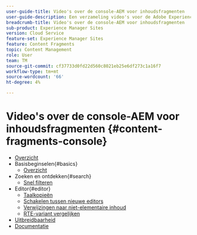 ```yaml
---
user-guide-title: Video's over de console-AEM voor inhoudsfragmenten
user-guide-description: Een verzameling video's voor de Adobe Experience Manager Content Fragment-console.
breadcrumb-title: Video's over de console-AEM voor inhoudsfragmenten
sub-product: Experience Manager Sites
version: Cloud Service
feature-set: Experience Manager Sites
feature: Content Fragments
topic: Content Management
role: User
team: TM
source-git-commit: cf37733d0fd22d560c8021eb25e6df273c1a16f7
workflow-type: tm+mt
source-wordcount: '66'
ht-degree: 4%

---
```



# Video&#39;s over de console-AEM voor inhoudsfragmenten {#content-fragments-console}

+ [Overzicht](overview.md)
+ Basisbeginselen{#basics}
   + [Overzicht](./basics/content-fragments-console.md)
+ Zoeken en ontdekken{#search}
   + [Snel filteren](search/fast-filtering.md)
+ Editor{#editor}
   + [Taalkopieën](editor/language-copies.md)
   + [Schakelen tussen nieuwe editors](editor/new-editor-toggle.md)
   + [Verwijzingen naar niet-elementaire inhoud](editor/non-asset-content-references.md)
   + [RTE-variant vergelijken](editor/rte-variant-compare.md)
+ [Uitbreidbaarheid](https://experienceleague.adobe.com/docs/experience-manager-learn/cloud-service/developing/extensibility/content-fragments/overview.html)
+ [Documentatie](https://experienceleague.adobe.com/docs/experience-manager-cloud-service/content/sites/administering/content-fragments/content-fragments-console.html)
